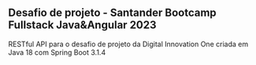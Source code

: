 ## Desafio de projeto - Santander Bootcamp Fullstack Java&Angular 2023

RESTful API para o desafio de projeto da Digital Innovation One criada em Java 18 com Spring Boot 3.1.4

